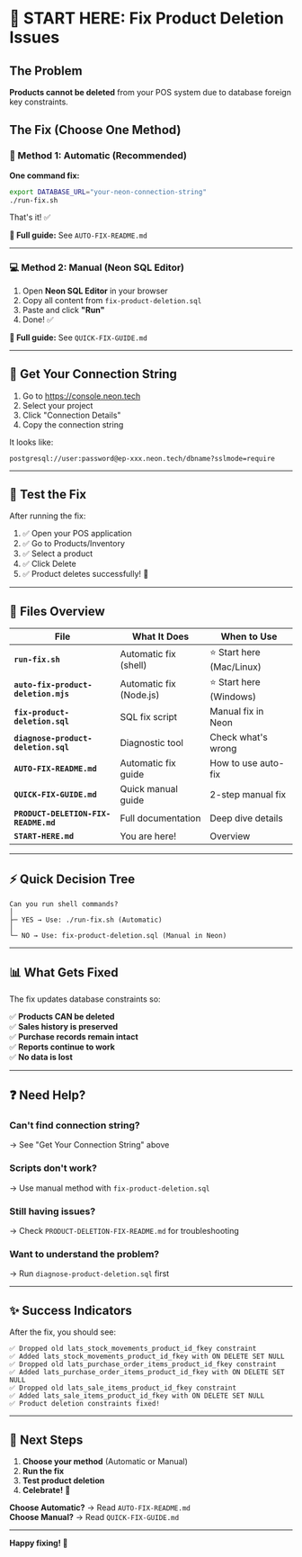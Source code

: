 # 🎯 START HERE: Fix Product Deletion Issues

## The Problem

**Products cannot be deleted** from your POS system due to database foreign key constraints.

## The Fix (Choose One Method)

### 🚀 Method 1: Automatic (Recommended)

**One command fix:**

```bash
export DATABASE_URL="your-neon-connection-string"
./run-fix.sh
```

That's it! ✅

**📖 Full guide:** See `AUTO-FIX-README.md`

---

### 💻 Method 2: Manual (Neon SQL Editor)

1. Open **Neon SQL Editor** in your browser
2. Copy all content from `fix-product-deletion.sql`
3. Paste and click **"Run"**
4. Done! ✅

**📖 Full guide:** See `QUICK-FIX-GUIDE.md`

---

## 🔑 Get Your Connection String

1. Go to https://console.neon.tech
2. Select your project
3. Click "Connection Details"
4. Copy the connection string

It looks like:
```
postgresql://user:password@ep-xxx.neon.tech/dbname?sslmode=require
```

---

## 🧪 Test the Fix

After running the fix:

1. ✅ Open your POS application
2. ✅ Go to Products/Inventory  
3. ✅ Select a product
4. ✅ Click Delete
5. ✅ Product deletes successfully! 🎉

---

## 📁 Files Overview

| File | What It Does | When to Use |
|------|-------------|-------------|
| **`run-fix.sh`** | Automatic fix (shell) | ⭐ Start here (Mac/Linux) |
| **`auto-fix-product-deletion.mjs`** | Automatic fix (Node.js) | ⭐ Start here (Windows) |
| **`fix-product-deletion.sql`** | SQL fix script | Manual fix in Neon |
| **`diagnose-product-deletion.sql`** | Diagnostic tool | Check what's wrong |
| **`AUTO-FIX-README.md`** | Automatic fix guide | How to use auto-fix |
| **`QUICK-FIX-GUIDE.md`** | Quick manual guide | 2-step manual fix |
| **`PRODUCT-DELETION-FIX-README.md`** | Full documentation | Deep dive details |
| **`START-HERE.md`** | You are here! | Overview |

---

## ⚡ Quick Decision Tree

```
Can you run shell commands?
│
├─ YES → Use: ./run-fix.sh (Automatic)
│
└─ NO → Use: fix-product-deletion.sql (Manual in Neon)
```

---

## 📊 What Gets Fixed

The fix updates database constraints so:

✅ **Products CAN be deleted**  
✅ **Sales history is preserved**  
✅ **Purchase records remain intact**  
✅ **Reports continue to work**  
✅ **No data is lost**

---

## ❓ Need Help?

### Can't find connection string?
→ See "Get Your Connection String" above

### Scripts don't work?
→ Use manual method with `fix-product-deletion.sql`

### Still having issues?
→ Check `PRODUCT-DELETION-FIX-README.md` for troubleshooting

### Want to understand the problem?
→ Run `diagnose-product-deletion.sql` first

---

## ✨ Success Indicators

After the fix, you should see:

```
✅ Dropped old lats_stock_movements_product_id_fkey constraint
✅ Added lats_stock_movements_product_id_fkey with ON DELETE SET NULL
✅ Dropped old lats_purchase_order_items_product_id_fkey constraint  
✅ Added lats_purchase_order_items_product_id_fkey with ON DELETE SET NULL
✅ Dropped old lats_sale_items_product_id_fkey constraint
✅ Added lats_sale_items_product_id_fkey with ON DELETE SET NULL
✅ Product deletion constraints fixed!
```

---

## 🎯 Next Steps

1. **Choose your method** (Automatic or Manual)
2. **Run the fix**
3. **Test product deletion**
4. **Celebrate!** 🎉

**Choose Automatic?** → Read `AUTO-FIX-README.md`  
**Choose Manual?** → Read `QUICK-FIX-GUIDE.md`

---

**Happy fixing! 🚀**
